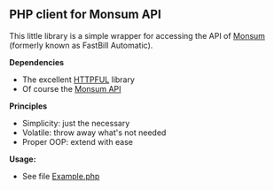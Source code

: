 ## PHP client for Monsum API ##

This little library is a simple wrapper for accessing the API of [Monsum](https://monsum.com/) (formerly known as FastBill Automatic).

**Dependencies**
 - The excellent [HTTPFUL](http://phphttpclient.com/) library
 - Of course the [Monsum API](http://monsum.com/api/)

**Principles**
 - Simplicity: just the necessary
 - Volatile: throw away what's not needed
 - Proper OOP: extend with ease

**Usage:**
 - See file [Example.php](https://github.com/gzuercher/monsum_api/blob/master/Example.php)
 